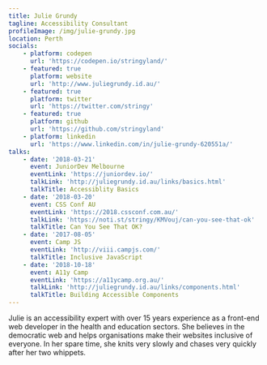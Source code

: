 ```yaml
---
title: Julie Grundy
tagline: Accessibility Consultant
profileImage: /img/julie-grundy.jpg
location: Perth
socials:
    - platform: codepen
      url: 'https://codepen.io/stringyland/'
    - featured: true
      platform: website
      url: 'http://www.juliegrundy.id.au/'
    - featured: true
      platform: twitter
      url: 'https://twitter.com/stringy'
    - featured: true
      platform: github
      url: 'https://github.com/stringyland'
    - platform: linkedin
      url: 'https://www.linkedin.com/in/julie-grundy-620551a/'
talks:
    - date: '2018-03-21'
      event: JuniorDev Melbourne
      eventLink: 'https://juniordev.io/'
      talkLink: 'http://juliegrundy.id.au/links/basics.html'
      talkTitle: Accessiblity Basics
    - date: '2018-03-20'
      event: CSS Conf AU
      eventLink: 'https://2018.cssconf.com.au/'
      talkLink: 'https://noti.st/stringy/KMVouj/can-you-see-that-ok'
      talkTitle: Can You See That OK?
    - date: '2017-08-05'
      event: Camp JS
      eventLink: 'http://viii.campjs.com/'
      talkTitle: Inclusive JavaScript
    - date: '2018-10-18'
      event: A11y Camp
      eventLink: 'https://a11ycamp.org.au/'
      talkLink: 'http://juliegrundy.id.au/links/components.html'
      talkTitle: Building Accessible Components
---
```


Julie is an accessibility expert with over 15 years experience as a front-end web developer in the health and education sectors. She believes in the democratic web and helps organisations make their websites inclusive of everyone. In her spare time, she knits very slowly and chases very quickly after her two whippets.

